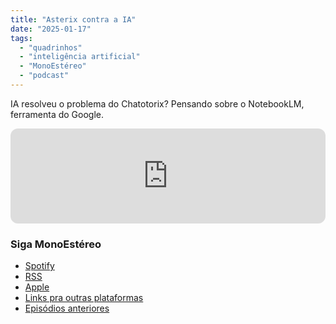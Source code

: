 ```yaml
---
title: "Asterix contra a IA"
date: "2025-01-17"
tags: 
  - "quadrinhos"
  - "inteligência artificial"
  - "MonoEstéreo"
  - "podcast"
---
```


IA resolveu o problema do Chatotorix? Pensando sobre o NotebookLM, ferramenta do Google.

<iframe style="border-radius:12px" src="https://open.spotify.com/embed/episode/02UVlRg6XAnBgXV4QzPHqY?utm_source=generator&theme=0" width="100%" height="152" frameBorder="0" allowfullscreen="" allow="autoplay; clipboard-write; encrypted-media; fullscreen; picture-in-picture" loading="lazy"></iframe>

### Siga MonoEstéreo
- [Spotify](https://open.spotify.com/show/2bidmXKV642XSlMt4tGHxd)
- [RSS](https://anchor.fm/s/2a62640/podcast/rss)
- [Apple](https://podcasts.apple.com/us/podcast/monoest%C3%A9reo/id1353824401)
- [Links pra outras plataformas](https://podcasters.spotify.com/pod/show/monoestereo)
- [Episódios anteriores](https://eduf.me/tags/monoestereo/)